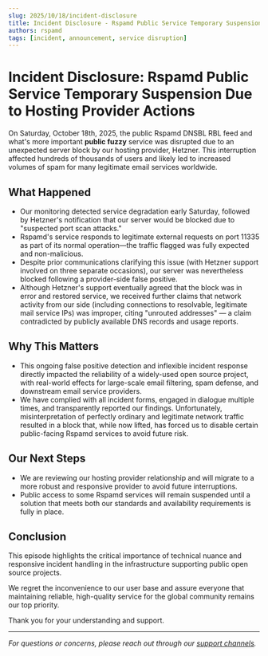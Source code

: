 ```yaml
---
slug: 2025/10/18/incident-disclosure
title: Incident Disclosure - Rspamd Public Service Temporary Suspension
authors: rspamd
tags: [incident, announcement, service disruption]
---
```


# Incident Disclosure: Rspamd Public Service Temporary Suspension Due to Hosting Provider Actions

On Saturday, October 18th, 2025, the public Rspamd DNSBL RBL feed and what's more important **public fuzzy** service was disrupted due to an unexpected server block by our hosting provider, Hetzner. This interruption affected hundreds of thousands of users and likely led to increased volumes of spam for many legitimate email services worldwide.

<!--truncate-->

## What Happened

- Our monitoring detected service degradation early Saturday, followed by Hetzner's notification that our server would be blocked due to "suspected port scan attacks."
- Rspamd's service responds to legitimate external requests on port 11335 as part of its normal operation—the traffic flagged was fully expected and non-malicious.
- Despite prior communications clarifying this issue (with Hetzner support involved on three separate occasions), our server was nevertheless blocked following a provider-side false positive.
- Although Hetzner's support eventually agreed that the block was in error and restored service, we received further claims that network activity from our side (including connections to resolvable, legitimate mail service IPs) was improper, citing "unrouted addresses" — a claim contradicted by publicly available DNS records and usage reports.

## Why This Matters

- This ongoing false positive detection and inflexible incident response directly impacted the reliability of a widely-used open source project, with real-world effects for large-scale email filtering, spam defense, and downstream email service providers.
- We have complied with all incident forms, engaged in dialogue multiple times, and transparently reported our findings. Unfortunately, misinterpretation of perfectly ordinary and legitimate network traffic resulted in a block that, while now lifted, has forced us to disable certain public-facing Rspamd services to avoid future risk.

## Our Next Steps

- We are reviewing our hosting provider relationship and will migrate to a more robust and responsive provider to avoid future interruptions.
- Public access to some Rspamd services will remain suspended until a solution that meets both our standards and availability requirements is fully in place.

## Conclusion

This episode highlights the critical importance of technical nuance and responsive incident handling in the infrastructure supporting public open source projects.

We regret the inconvenience to our user base and assure everyone that maintaining reliable, high-quality service for the global community remains our top priority.

Thank you for your understanding and support.

---

*For questions or concerns, please reach out through our [support channels](/support).*

